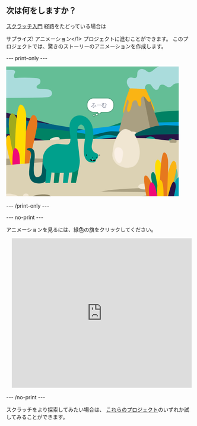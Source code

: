 ## 次は何をしますか？

[スクラッチ入門](https://projects.raspberrypi.org/en/pathways/scratch-intro) 経路をたどっている場合は

サプライズ! アニメーション</1> プロジェクトに進むことができます。 このプロジェクトでは、驚きのストーリーのアニメーションを作成します。</p> 

--- print-only ---

![サプライズ！ アニメーションのプロジェクト。](images/surprise-story.png)

--- /print-only ---

--- no-print ---

アニメーションを見るには、緑色の旗をクリックしてください。

<div class="scratch-preview" style="margin-left: 15px;">
  <iframe allowtransparency="true" width="485" height="402" src="https://scratch.mit.edu/projects/embed/495932563/?autostart=false" frameborder="0"></iframe>
</div>

--- /no-print ---

スクラッチをより探索してみたい場合は、 [これらのプロジェクト](https://projects.raspberrypi.org/en/projects?software%5B%5D=scratch&curriculum%5B%5D=%201)のいずれか試してみることができます。

